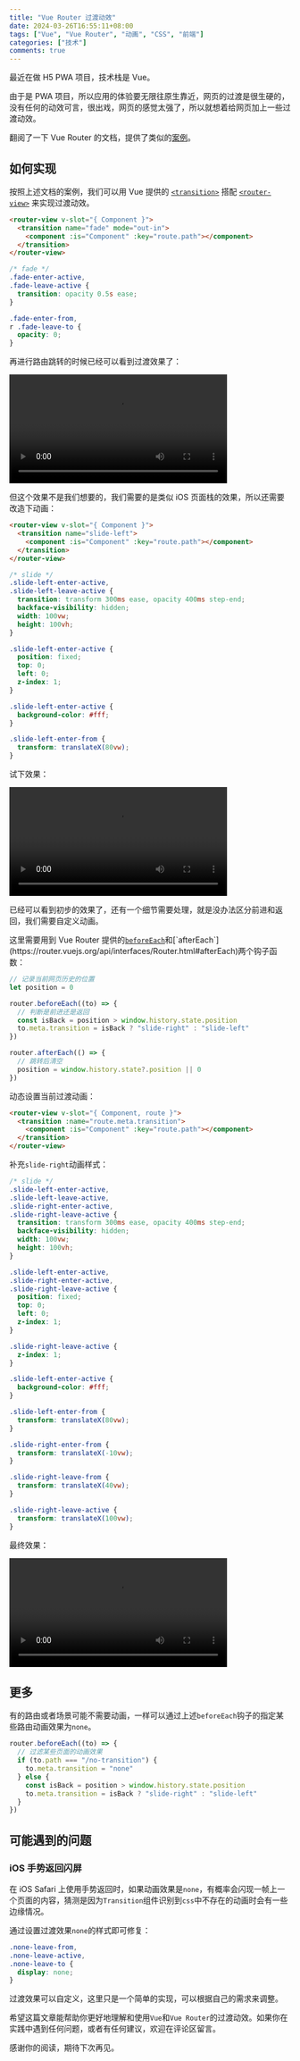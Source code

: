 ```yaml
---
title: "Vue Router 过渡动效"
date: 2024-03-26T16:55:11+08:00
tags: ["Vue", "Vue Router", "动画", "CSS", "前端"]
categories: ["技术"]
comments: true
---
```


最近在做 H5 PWA 项目，技术栈是 Vue。

由于是 PWA 项目，所以应用的体验要无限往原生靠近，网页的过渡是很生硬的，没有任何的动效可言，很出戏，网页的感觉太强了，所以就想着给网页加上一些过渡动效。

翻阅了一下 Vue Router 的文档，提供了类似的[案例](https://router.vuejs.org/guide/advanced/transitions.html)。

## 如何实现

按照上述文档的案例，我们可以用 Vue 提供的 [`<transition>`](https://vuejs.org/guide/built-ins/transition.html) 搭配 [`<router-view>`](https://router.vuejs.org/guide/advanced/router-view-slot.html) 来实现过渡动效。

```html
<router-view v-slot="{ Component }">
  <transition name="fade" mode="out-in">
    <component :is="Component" :key="route.path"></component>
  </transition>
</router-view>
```

```css
/* fade */
.fade-enter-active,
.fade-leave-active {
  transition: opacity 0.5s ease;
}

.fade-enter-from,
r .fade-leave-to {
  opacity: 0;
}
```

再进行路由跳转的时候已经可以看到过渡效果了：

<video controls style="width: min(calc(100vw - 28px), 390px);">
  <source src="https://p.madcodelife.com/blog/2024/03/efff01316cea7426d21639f67ab8cf4a.mov" type="video/mp4">
</video>

但这个效果不是我们想要的，我们需要的是类似 iOS 页面栈的效果，所以还需要改造下动画：

```html
<router-view v-slot="{ Component }">
  <transition name="slide-left">
    <component :is="Component" :key="route.path"></component>
  </transition>
</router-view>
```

```css
/* slide */
.slide-left-enter-active,
.slide-left-leave-active {
  transition: transform 300ms ease, opacity 400ms step-end;
  backface-visibility: hidden;
  width: 100vw;
  height: 100vh;
}

.slide-left-enter-active {
  position: fixed;
  top: 0;
  left: 0;
  z-index: 1;
}

.slide-left-enter-active {
  background-color: #fff;
}

.slide-left-enter-from {
  transform: translateX(80vw);
}
```

试下效果：

<video controls style="width: min(calc(100vw - 28px), 390px);">
  <source src="https://p.madcodelife.com/blog/2024/03/c19c1f8f550097cca5e2a694f3d1c269.mov" type="video/mp4">
</video>

已经可以看到初步的效果了，还有一个细节需要处理，就是没办法区分前进和返回，我们需要自定义动画。

这里需要用到 Vue Router 提供的[`beforeEach`]('https://router.vuejs.org/api/interfaces/Router.html#beforeEach')和[`afterEach`](https://router.vuejs.org/api/interfaces/Router.html#afterEach)两个钩子函数：

```javascript
// 记录当前网页历史的位置
let position = 0

router.beforeEach((to) => {
  // 判断是前进还是返回
  const isBack = position > window.history.state.position
  to.meta.transition = isBack ? "slide-right" : "slide-left"
})

router.afterEach(() => {
  // 跳转后清空
  position = window.history.state?.position || 0
})
```

动态设置当前过渡动画：

```html
<router-view v-slot="{ Component, route }">
  <transition :name="route.meta.transition">
    <component :is="Component" :key="route.path"></component>
  </transition>
</router-view>
```

补充`slide-right`动画样式：

```css
/* slide */
.slide-left-enter-active,
.slide-left-leave-active,
.slide-right-enter-active,
.slide-right-leave-active {
  transition: transform 300ms ease, opacity 400ms step-end;
  backface-visibility: hidden;
  width: 100vw;
  height: 100vh;
}

.slide-left-enter-active,
.slide-right-enter-active,
.slide-right-leave-active {
  position: fixed;
  top: 0;
  left: 0;
  z-index: 1;
}

.slide-right-leave-active {
  z-index: 1;
}

.slide-left-enter-active {
  background-color: #fff;
}

.slide-left-enter-from {
  transform: translateX(80vw);
}

.slide-right-enter-from {
  transform: translateX(-10vw);
}

.slide-right-leave-from {
  transform: translateX(40vw);
}

.slide-right-leave-active {
  transform: translateX(100vw);
}
```

最终效果：

<video controls style="width: min(calc(100vw - 28px), 390px);">
  <source src="https://p.madcodelife.com/blog/2024/03/b22079812a48a20bd5f96d8cb099e387.mov" type="video/mp4">
</video>

## 更多

有的路由或者场景可能不需要动画，一样可以通过上述`beforeEach`钩子的指定某些路由动画效果为`none`。

```javascript
router.beforeEach((to) => {
  // 过滤某些页面的动画效果
  if (to.path === "/no-transition") {
    to.meta.transition = "none"
  } else {
    const isBack = position > window.history.state.position
    to.meta.transition = isBack ? "slide-right" : "slide-left"
  }
})
```

## 可能遇到的问题

### iOS 手势返回闪屏

在 iOS Safari 上使用手势返回时，如果动画效果是`none`，有概率会闪现一帧上一个页面的内容，猜测是因为`Transition`组件识别到`css`中不存在的动画时会有一些边缘情况。

通过设置过渡效果`none`的样式即可修复：

```css
.none-leave-from,
.none-leave-active,
.none-leave-to {
  display: none;
}
```

过渡效果可以自定义，这里只是一个简单的实现，可以根据自己的需求来调整。

希望这篇文章能帮助你更好地理解和使用`Vue`和`Vue Router`的过渡动效。如果你在实践中遇到任何问题，或者有任何建议，欢迎在评论区留言。

感谢你的阅读，期待下次再见。
